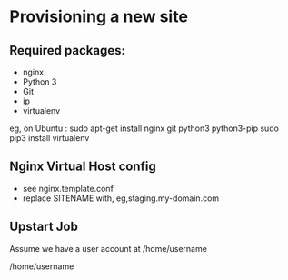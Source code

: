 Provisioning a new site
=======================

## Required packages:

* nginx
* Python 3
* Git
* ip
* virtualenv

eg, on Ubuntu :
	sudo apt-get install nginx git python3 python3-pip
	sudo pip3 install virtualenv

## Nginx Virtual Host config

* see nginx.template.conf
* replace SITENAME with, eg,staging.my-domain.com

## Upstart Job
Assume we have a user account at /home/username

/home/username
